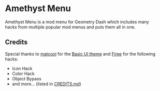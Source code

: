 # Amethyst Menu

Amethyst Menu is a mod menu for Geometry Dash which includes many hacks from multiple popular mod menus and puts them all in one.

## Credits

Special thanks to [matcool](https://github.com/matcool) for the [Basic UI theme](https://github.com/matcool/gd-imgui-cocos) and [Firee](https://github.com/FireMario211) for the following hacks:

- Icon Hack
- Color Hack
- Object Bypass
- and more... (listed in [CREDITS.md](https://github.com/OmgRod/AmethystMenu/blob/master/CREDITS.md))